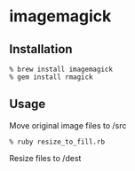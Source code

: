 imagemagick
=====

## Installation

```
% brew install imagemagick
% gem install rmagick
```


## Usage

Move original image files to /src

```
% ruby resize_to_fill.rb
```

Resize files to /dest
